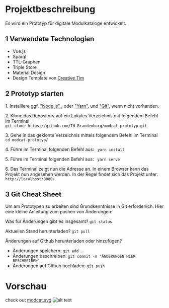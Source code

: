 # Projektbeschreibung

Es wird ein Prototyp für digitale Modulkataloge entwickelt.

## 1 Verwendete Technologien

- Vue.js
- Sparql
- TTL-Graphen
- Triple Store
- Material Design
- Design Template von [Creative Tim](https://www.creative-tim.com/product/vue-material-kit)


## 2 Prototyp starten

<p>1. Installiere ggf. <a href="https://nodejs.org/en/download/" target="_blank" rel="noopener"> "Node.js" </a>, oder <a href="https://classic.yarnpkg.com/en/docs/install/" target="_blank" rel="noopener">"Yarn"</a>, und <a href="https://git-scm.com/downloads" target="_blank" rel="noopener">"Git"</a>, wenn nicht vorhanden.<p>

<p>2. Klone das Repository auf ein Lokales Verzeichnis mit folgendem Befehl im Terminal <br><code>git clone https://github.com/TH-Brandenburg/modcat-prototyp.git</code></p>

<p>3. Gehe in das geklonte Verzeichnis mittels folgendem Befehl im Terminal <code> cd modcat-prototyp/</code></p>

<p>4. Führe im Terminal folgenden Befehl aus: <code> yarn install</code></p>

<p>5. Führe im Terminal folgenden Befehl aus: <code> yarn serve</code></p>

<p>6. Das Terminal zeigt nun die Adresse an. In einem Browser kann das Projekt nun angesehen werden. In der Regel findet sich das Projekt unter: <code>http://localhost:8080/ </code></p>

## 3 Git Cheat Sheet 

<p>Um am Prototypen zu arbeiten sind Grundkenntnisse in Git erforderlich. Hier eine kleine Anleitung zum pushen von Änderungen:</p>

<p>Was für Änderungen gibt es insgesamt? <code>git status</code></p>
<p>Aktuellen Stand herunterladen? <code>git pull</code></p>
<p>Änderungen auf Github herunterladen oder hinzufügen?
<ul>
<li>Änderungen speichern: <code>git add .</code></li>
<li>Änderungen beschreiben: <code>git commit -m "ÄNDERUNGEN HIER BESCHREIBEN"</code></li>
<li>Änderungen auf Github hochladen: <code>git push</code></li>
</ul>
</p>

# Vorschau
check out [modcat.svg](src/assets/modcat.svg)
![alt text](https://github.com/bmake/modcat-prototyp/blob/master/img/modcat.png?raw=true "Modulkatalog")
